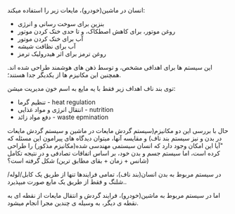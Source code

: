 ﻿<p>انسان در ماشین(خودرو)، مایعات زیر را استفاده میکند:</p>
<ul>
    <li>بنزین برای سوخت رسانی و انرژی</li>
    <li>روغن موتور، برای کاهش اصطکاک، و تا حدی خنک کردن موتور</li>
    <li>آب برای خنک کردن موتور</li>
    <li>آب برای نظافت شیشه</li>
    <li>روغن ترمز برای اثر هیدرولیک ترمز</li>
</ul>
<p>این سیستم ها برای اهدافی مشخص، و توسط ذهن های هوشمند طراحی شده اند. همچنین این مکانیزم ها از یکدیگر جدا هستند؛.</p>
<p>توی بند ناف اهداف زیر فقط با یه مایع به اسم خون مدیریت میشن:</p>
<ul>
    <li>تنظیم گرما - heat regulation</li>
    <li>انتقال انرژی و مواد غذایی - nutrition</li>
    <li>دفع مواد زائد - waste epmination</li>
</ul>
حال با بررسی این دو مکانیزم(سیستم گردش مایعات در ماشین و سیستم گردش مایعات در بدن و نیز سیستم بند ناف) و مقایسه آنها، میتوان دیدگاه های پیرامون این مسئله که "آیا این امکان وجود دارد که انسان سیستمی مهندسی شده(مکانیزم مذکور) را طراحی کرده است، اما سیستم جسم و بدن خود، بر اساس اتفاقات تصادفی و در نتیجه تکامل (شانس + زمان + بقای مطابق ترین) شکل گرفته است؟
<p>در سیستم مربوط به بدن انسان(بند ناف)، تمامی فرایندها تنها از طریق یک کابل/لوله/شلنگ و فقط از طریق یک مایع صورت میپذیرد..</p>
<p>اما در سیستم مربوط به ماشین(خودرو)، فرایند گردش و انتقال مایعات از نقطه ای به نقطه ی دیگر، به وسیله ی چندین مجرا انجام میشود. 
